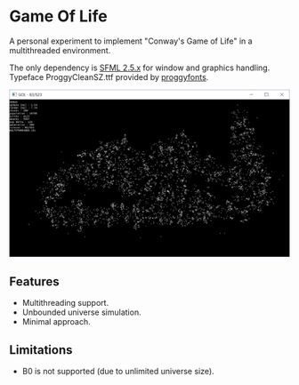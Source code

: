 # Game Of Life

A personal experiment to implement "Conway's Game of Life" in a multithreaded environment.

The only dependency is [SFML 2.5.x](https://www.sfml-dev.org/) for window and graphics handling.
Typeface ProggyCleanSZ.ttf provided by [proggyfonts](https://proggyfonts.net/).

![Preview Image](./preview.png)

## Features

 - Multithreading support.
 - Unbounded universe simulation.
 - Minimal approach.

## Limitations

- B0 is not supported (due to unlimited universe size).
